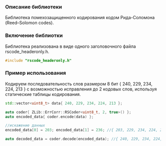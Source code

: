 ### Описание библиотеки
Библиотека помехозащищенного кодирования кодом Рида-Соломона (Reed–Solomon codes).

### Включение библиотки
Библиотека реализована в виде одного заголовочного файла rscode_headeronly.h.
```cpp
#include "rscode_headeronly.h"
```
### Пример использования
Кодируем последовательность слов размером 8 бит { 240, 229, 234, 224, 213 } с возможностью исправления до 2 кодовых слов, используя статические таблицы кодирования.
```cpp
std::vector<uint8_t> data{ 240, 229, 234, 224, 213 };

auto coder{ ZLib::ErrCorr::RSCoder<uint8_t, 2, true>() };
auto encoded_data{ coder.encode(data) };

//искажение данных
encoded_data[0] = 203; encoded_data[1] = 236; //{ 203, 229, 234, 224, 213 }

auto decoded_data = coder.decode(encoded_data); //{ 240, 229, 234, 224, 213 }
```
